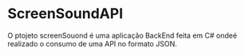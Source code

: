 # ScreenSoundAPI
O ptojeto screenSouond é uma aplicação BackEnd feita em C# ondeé realizado o consumo de uma API no formato JSON.
